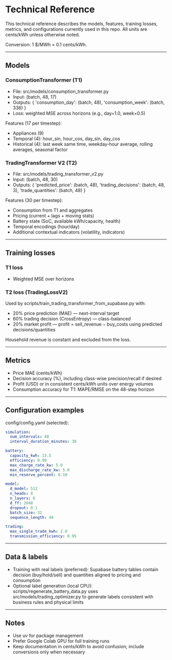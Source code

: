 # Technical Reference

This technical reference describes the models, features, training losses, metrics, and configurations currently used in this repo. All units are cents/kWh unless otherwise noted.

Conversion: 1 $/MWh = 0.1 cents/kWh.

---

## Models

### ConsumptionTransformer (T1)
- File: src/models/consumption_transformer.py
- Input: (batch, 48, 17)
- Outputs: {
  'consumption_day': (batch, 48),
  'consumption_week': (batch, 336)
}
- Loss: weighted MSE across horizons (e.g., day=1.0, week=0.5)

Features (17 per timestep):
- Appliances (9)
- Temporal (4): hour_sin, hour_cos, day_sin, day_cos
- Historical (4): last week same time, weekday-hour average, rolling averages, seasonal factor

### TradingTransformer V2 (T2)
- File: src/models/trading_transformer_v2.py
- Input: (batch, 48, 30)
- Outputs: {
  'predicted_price': (batch, 48),
  'trading_decisions': (batch, 48, 3),
  'trade_quantities': (batch, 48)
}

Features (30 per timestep):
- Consumption from T1 and aggregates
- Pricing (current + lags + moving stats)
- Battery state (SoC, available kWh/capacity, health)
- Temporal encodings (hour/day)
- Additional contextual indicators (volatility, indicators)

---

## Training losses

### T1 loss
- Weighted MSE over horizons

### T2 loss (TradingLossV2)
Used by scripts/train_trading_transformer_from_supabase.py with:
- 20% price prediction (MAE) — next-interval target
- 60% trading decision (CrossEntropy) — class-balanced
- 20% market profit — profit = sell_revenue − buy_costs using predicted decisions/quantities

Household revenue is constant and excluded from the loss.

---

## Metrics

- Price MAE (cents/kWh)
- Decision accuracy (%), including class-wise precision/recall if desired
- Profit (USD) or in consistent cents/kWh units over energy volumes
- Consumption accuracy for T1: MAPE/RMSE on the 48-step horizon

---

## Configuration examples

config/config.yaml (selected):
```yaml
simulation:
  num_intervals: 48
  interval_duration_minutes: 30

battery:
  capacity_kwh: 13.5
  efficiency: 0.90
  max_charge_rate_kw: 5.0
  max_discharge_rate_kw: 5.0
  min_reserve_percent: 0.10

model:
  d_model: 512
  n_heads: 8
  n_layers: 6
  d_ff: 2048
  dropout: 0.1
  batch_size: 32
  sequence_length: 48

trading:
  max_single_trade_kwh: 2.0
  transmission_efficiency: 0.95
```

---

## Data & labels

- Training with real labels (preferred): Supabase battery tables contain decision (buy/hold/sell) and quantities aligned to pricing and consumption
- Optional label generation (local CPU): scripts/regenerate_battery_data.py uses src/models/trading_optimizer.py to generate labels consistent with business rules and physical limits

---

## Notes

- Use uv for package management
- Prefer Google Colab GPU for full training runs
- Keep documentation in cents/kWh to avoid confusion; include conversions only when necessary
